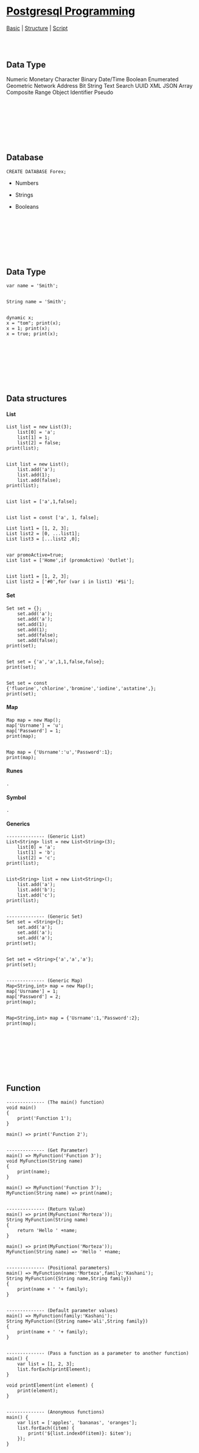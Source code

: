 <style>
.md0{margin-top: 150px;}
.md1{margin-top: 75px;}
.md2{margin-top: 50px;}
.md3{margin-top: 25px;}
.tbl1 td#header{background-color: D1ECCF}
.tbl1 tr#header{background-color: D1ECCF}
</style>

# [<span style="color:black;"> Postgresql Programming</span>]( Postgresql.md)
[Basic]( Postgresql-Basic.md) | [Structure]( Postgresql-Structure.md) | [Script]( Postgresql-Script.md)






<div class="md1"></div>

## Data Type
Numeric 
Monetary 
Character 
Binary 
Date/Time
Boolean 
Enumerated 
Geometric 
Network Address
Bit String
Text Search
UUID 
XML 
JSON 
Array 
Composite
Range 
Object Identifier 
Pseudo 






<div class="md0"></div>


## Database
	CREATE DATABASE Forex;



































* Numbers

* Strings

* Booleans




<div class="md0"></div>

## Data Type
	var name = 'Smith';
	
	
	String name = 'Smith';
	
	
	dynamic x;	
	x = "tom"; print(x);	
	x = 1; print(x);	
	x = true; print(x);




<div class="md0"></div>




## Data structures 
#### List
	List list = new List(3); 
		list[0] = 'a'; 
		list[1] = 1; 
		list[2] = false;	
	print(list);


	List list = new List(); 
		list.add('a'); 
		list.add(1); 	
		list.add(false); 
	print(list);		
	
	
	List list = ['a',1,false]; 
	
	
	List list = const ['a', 1, false];
		
	List list1 = [1, 2, 3];
	List list2 = [0, ...list1];
	List list3 = [...list2 ,0];
		
		
	var promoActive=true;
	List list = ['Home',if (promoActive) 'Outlet'];
	
	
	List list1 = [1, 2, 3];
	List list2 = ['#0',for (var i in list1) '#$i'];


#### Set
	Set set = {};
		set.add('a'); 
		set.add('a'); 
		set.add(1);     
		set.add(1); 
		set.add(false);     
		set.add(false);
	print(set);
	
	
	Set set = {'a','a',1,1,false,false};
	print(set);

	
	Set set = const {'fluorine','chlorine','bromine','iodine','astatine',};	
	print(set);
	
	
#### Map
	Map map = new Map();
	map['Usrname'] = 'u'; 
    map['Password'] = 1; 
	print(map);
	
	
	Map map = {'Usrname':'u','Password':1};
	print(map);	
	

#### Runes
	.
	
#### Symbol 
	.
	
#### Generics 
	-------------- (Generic List)
	List<String> list = new List<String>(3);
		list[0] = 'a'; 
		list[1] = 'b'; 
		list[2] = 'c';
	print(list);
	
	
	List<String> list = new List<String>();
		list.add('a'); 
		list.add('b'); 	
		list.add('c'); 
	print(list);
	
	
	-------------- (Generic Set)
	Set set = <String>{};
		set.add('a'); 
		set.add('a'); 
		set.add('a'); 
	print(set);

	
	Set set = <String>{'a','a','a'};
	print(set);
	
	
	-------------- (Generic Map)
	Map<String,int> map = new Map();
	map['Usrname'] = 1; 
    map['Password'] = 2;
	print(map);
	
	
	Map<String,int> map = {'Usrname':1,'Password':2};
	print(map);	
	
	
	

<div class="md0"></div>




## Function 

	-------------- (The main() function)	
	void main()
	{
		print('Function 1');
	}
		
	main() => print('Function 2');
	
	
	-------------- (Get Parameter)	
	main() => MyFunction('Function 3');	
	void MyFunction(String name)
	{
		print(name);
	}	
	
	main() => MyFunction('Function 3');	
	MyFunction(String name) => print(name);		


	-------------- (Return Value)	
	main() => print(MyFunction('Morteza'));	
	String MyFunction(String name)
	{
		return 'Hello ' +name;
	}
		
	main() => print(MyFunction('Morteza'));	
	MyFunction(String name) => 'Hello ' +name;	
	
	
	-------------- (Positional parameters)		
	main() => MyFunction(name:'Morteza',family:'Kashani');	
	String MyFunction({String name,String family})
	{
		print(name + ' '+ family);
	}
	
	
	-------------- (Default parameter values)	
	main() => MyFunction(family:'Kashani');	
	String MyFunction({String name='ali',String family})
	{
		print(name + ' '+ family);
	}
	
	
	-------------- (Pass a function as a parameter to another function)		
	main() {	
		var list = [1, 2, 3];
		list.forEach(printElement);
	}	
		
	void printElement(int element) {
		print(element);
	}
	
	
	-------------- (Anonymous functions)	
	main() {	
		var list = ['apples', 'bananas', 'oranges'];
		list.forEach((item) {
			print('${list.indexOf(item)}: $item');
		});
	}	
	
	
	
	
	
	

<div class="md0"></div>






## Operators
#### Arithmetic 
#### Relational 
#### Type test 
#### Bitwise 
#### Assignment 
#### Logical 




<div class="md0"></div>




## Control Flow

#### Loop

#### Decision Making


<div class="md0"></div>





## OOP
#### Inheritance




<div class="md0"></div>


## Asynchronous



<div class="md0"></div>




## Library



	
<div class="md0"></div>




## Package



	
<div class="md0"></div>




## Debugging



	
<div class="md0"></div>